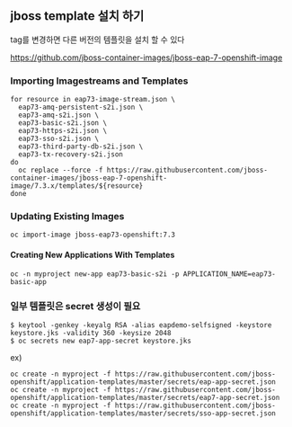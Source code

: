 ##  jboss template 설치 하기 



tag를 변경하면 다른 버전의 템플릿을 설치 할 수 있다

https://github.com/jboss-container-images/jboss-eap-7-openshift-image



### Importing Imagestreams and Templates

```
for resource in eap73-image-stream.json \
  eap73-amq-persistent-s2i.json \
  eap73-amq-s2i.json \
  eap73-basic-s2i.json \
  eap73-https-s2i.json \
  eap73-sso-s2i.json \
  eap73-third-party-db-s2i.json \
  eap73-tx-recovery-s2i.json
do
  oc replace --force -f https://raw.githubusercontent.com/jboss-container-images/jboss-eap-7-openshift-image/7.3.x/templates/${resource}
done
```



### Updating Existing Images

```
oc import-image jboss-eap73-openshift:7.3
```



#### Creating New Applications With Templates 

```
oc -n myproject new-app eap73-basic-s2i -p APPLICATION_NAME=eap73-basic-app
```



### 일부 템플릿은 secret 생성이 필요 

```
$ keytool -genkey -keyalg RSA -alias eapdemo-selfsigned -keystore keystore.jks -validity 360 -keysize 2048
$ oc secrets new eap7-app-secret keystore.jks
```



ex)

```
oc create -n myproject -f https://raw.githubusercontent.com/jboss-openshift/application-templates/master/secrets/eap-app-secret.json
oc create -n myproject -f https://raw.githubusercontent.com/jboss-openshift/application-templates/master/secrets/eap7-app-secret.json
oc create -n myproject -f https://raw.githubusercontent.com/jboss-openshift/application-templates/master/secrets/sso-app-secret.json
```

